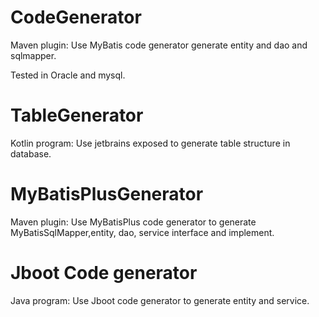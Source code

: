 # CodeGenerator

Maven plugin: Use MyBatis code generator generate entity and dao and sqlmapper.

Tested in Oracle and mysql.

# TableGenerator

Kotlin program: Use jetbrains exposed to generate table structure in database. 

# MyBatisPlusGenerator

Maven plugin: Use MyBatisPlus code generator to generate MyBatisSqlMapper,entity, dao, service interface and implement.

# Jboot Code generator

Java program: Use Jboot code generator to generate entity and service.


 